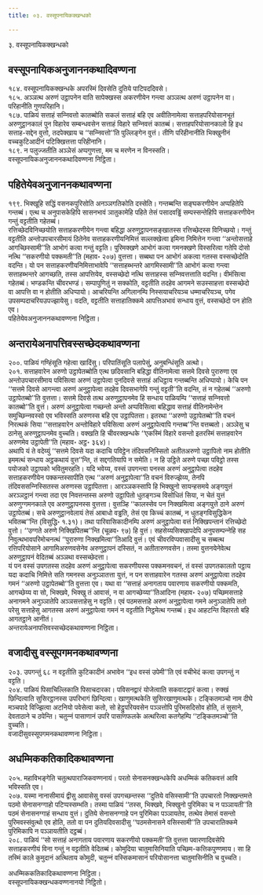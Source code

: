 ```yaml
---
title: ०३. वस्सूपनायिकक्खन्धको

---
```

३. वस्सूपनायिकक्खन्धको  


## वस्सूपनायिकअनुजाननकथादिवण्णना

१८४. वस्सूपनायिकक्खन्धके अपरस्मिं दिवसेति दुतिये पाटिपददिवसे।  
१८५. अञ्‍ञत्थ अरुणं उट्ठापनेन वाति सापेक्खस्स अकरणीयेन गन्त्वा अञ्‍ञत्थ अरुणं उट्ठापनेन वा। परिहानीति गुणपरिहानि।  
१८७. पाळियं सत्ताहं सन्‍निवत्तो कातब्बोति सकलं सत्ताहं बहि एव अवीतिनामेत्वा सत्ताहपरियोसानभूतं अरुणुट्ठानकालं पुन विहारेव सम्बन्धवसेन सत्ताहं विहारे सन्‍निवत्तं कातब्बं। सत्ताहपरियोसानकालो हि इध सत्ताह-सद्देन वुत्तो, तदपेक्खाय च ‘‘सन्‍निवत्तो’’ति पुल्‍लिङ्गेन वुत्तं। तीणि परिहीनानीति भिक्खुनीनं वच्‍चकुटिआदीनं पटिक्खित्तत्ता परिहीनानि।  
१८९. न पलुज्‍जतीति अञ्‍ञेसं अप्पगुणत्ता, मम च मरणेन न विनस्सति।  
वस्सूपनायिकअनुजाननकथादिवण्णना निट्ठिता।  


## पहितेयेवअनुजाननकथावण्णना

१९९. भिक्खूहि सद्धिं वसनकपुरिसोति अनञ्‍ञगतिकोति दस्सेति। गन्तब्बन्ति सङ्घकरणीयेन अप्पहितेपि गन्तब्बं। एत्थ च अनुपासकेहिपि सासनभावं ञातुकामेहि पहिते तेसं पसादवड्ढिं सम्पस्सन्तेहिपि सत्ताहकरणीयेन गन्तुं वट्टतीति गहेतब्बं।  
रत्तिच्छेदविनिच्छयोति सत्ताहकरणीयेन गन्त्वा बहिद्धा अरुणुट्ठापनसङ्खातस्स रत्तिच्छेदस्स विनिच्छयो। गन्तुं वट्टतीति अन्तोउपचारसीमायं ठितेनेव सत्ताहकरणीयनिमित्तं सल्‍लक्खेत्वा इमिना निमित्तेन गन्त्वा ‘‘अन्तोसत्ताहे आगच्छिस्सामी’’ति आभोगं कत्वा गन्तुं वट्टति। पुरिमक्खणे आभोगं कत्वा गमनक्खणे विस्सरित्वा गतेपि दोसो नत्थि ‘‘सकरणीयो पक्‍कमती’’ति (महाव॰ २०७) वुत्तत्ता। सब्बथा पन आभोगं अकत्वा गतस्स वस्सच्छेदोति वदन्ति। यो पन सत्ताहकरणीयनिमित्ताभावेपि ‘‘सत्ताहब्भन्तरे आगमिस्सामी’’ति आभोगं कत्वा गन्त्वा सत्ताहब्भन्तरे आगच्छति, तस्स आपत्तियेव, वस्सच्छेदो नत्थि सत्ताहस्स सन्‍निवत्तत्ताति वदन्ति। वीमंसित्वा गहेतब्बं। भण्डकन्ति चीवरभण्डं। सम्पापुणितुं न सक्‍कोति, वट्टतीति तदहेव आगमने सउस्साहत्ता वस्सच्छेदो वा आपत्ति वा न होतीति अधिप्पायो। आचरियन्ति अगिलानम्पि निस्सयाचरियञ्‍च धम्माचरियञ्‍च, पगेव उपसम्पदाचरियउपज्झायेसु। वदति, वट्टतीति सत्ताहातिक्‍कमे आपत्तिअभावं सन्धाय वुत्तं, वस्सच्छेदो पन होति एव।  
पहितेयेवअनुजाननकथावण्णना निट्ठिता।  


## अन्तरायेअनापत्तिवस्सच्छेदकथावण्णना

२००. पाळियं गण्हिंसूति गहेत्वा खादिंसु। परिपातिंसूति पलापेसुं, अनुबन्धिंसूति अत्थो।  
२०१. सत्ताहवारेन अरुणो उट्ठापेतब्बोति एत्थ छदिवसानि बहिद्धा वीतिनामेत्वा सत्तमे दिवसे पुरारुणा एव अन्तोउपचारसीमाय पविसित्वा अरुणं उट्ठापेत्वा पुनदिवसे सत्ताहं अधिट्ठाय गन्तब्बन्ति अधिप्पायो। केचि पन ‘‘सत्तमे दिवसे आगन्त्वा अरुणं अनुट्ठापेत्वा तदहेव दिवसभागेपि गन्तुं वट्टती’’ति वदन्ति, तं न गहेतब्बं ‘‘अरुणो उट्ठापेतब्बो’’ति वुत्तत्ता। सत्तमे दिवसे तत्थ अरुणुट्ठापनमेव हि सन्धाय पाळियम्पि ‘‘सत्ताहं सन्‍निवत्तो कातब्बो’’ति वुत्तं। अरुणं अनुट्ठापेत्वा गच्छन्तो अन्तो अप्पविसित्वा बहिद्धाव सत्ताहं वीतिनामेन्तेन समुच्छिन्‍नवस्सो एव भविस्सति अरुणस्स बहि एव उट्ठापितत्ता। इतरथा ‘‘अरुणो उट्ठापेतब्बो’’ति वचनं निरत्थकं सिया ‘‘सत्ताहवारेन अन्तोविहारे पविसित्वा अरुणं अनुट्ठापेत्वापि गन्तब्ब’’न्ति वत्तब्बतो। अञ्‍ञेसु च ठानेसु अरुणुट्ठापनमेव वुच्‍चति। वक्खति हि चीवरक्खन्धके ‘‘एकस्मिं विहारे वसन्तो इतरस्मिं सत्ताहवारेन अरुणमेव उट्ठापेती’’ति (महाव॰ अट्ठ॰ ३६४)।  
अथापि यं ते वदेय्युं ‘‘सत्तमे दिवसे यदा कदाचि पविट्ठेन तंदिवसनिस्सितो अतीतअरुणो उट्ठापितो नाम होतीति इममत्थं सन्धाय अट्ठकथायं वुत्त’’न्ति, तं सद्दगतियापि न समेति। न हि उट्ठिते अरुणे पच्छा पविट्ठो तस्स पयोजको उट्ठापको भवितुमरहति। यदि भवेय्य, वस्सं उपगन्त्वा पनस्स अरुणं अनुट्ठापेत्वा तदहेव सत्ताहकरणीयेन पक्‍कन्तस्सापीति एत्थ ‘‘अरुणं अनुट्ठापेत्वा’’ति वचनं विरुज्झेय्य, तेनपि तंदिवससन्‍निस्सितस्स अरुणस्स उट्ठापितत्ता। आरञ्‍ञकस्सापि हि भिक्खुनो सायन्हसमये अङ्गयुत्तं अरञ्‍ञट्ठानं गन्त्वा तदा एव निवत्तन्तस्स अरुणो उट्ठापितो धुतङ्गञ्‍च विसोधितं सिया, न चेतं युत्तं अरुणुग्गमनकाले एव अरुणुट्ठापनस्स वुत्तत्ता। वुत्तञ्हि ‘‘कालस्सेव पन निक्खमित्वा अङ्गयुत्ते ठाने अरुणं उट्ठापेतब्बं। सचे अरुणुट्ठानवेलायं तेसं आबाधो वड्ढति, तेसं एव किच्‍चं कातब्बं, न धुतङ्गविसुद्धिकेन भवितब्ब’’न्ति (विसुद्धि॰ १.३१)। तथा पारिवासिकादीनम्पि अरुणं अनुट्ठापेत्वा वत्तं निक्खिपन्तानं रत्तिच्छेदो वुत्तो। ‘‘उग्गते अरुणे निक्खिपितब्ब’’न्ति (चूळव॰ ९७) हि वुत्तं। सहसेय्यसिक्खापदेपि अनुपसम्पन्‍नेहि सह निवुत्थभावपरिमोचनत्थं ‘‘पुरारुणा निक्खमित्वा’’तिआदि वुत्तं। एवं चीवरविप्पवासादीसु च सब्बत्थ रत्तिपरियोसाने आगामिअरुणवसेनेव अरुणुट्ठापनं दस्सितं, न अतीतारुणवसेन। तस्मा वुत्तनयेनेवेत्थ अरुणुट्ठापनं वेदितब्बं अञ्‍ञथा वस्सच्छेदत्ता।  
यं पन वस्सं उपगतस्स तदहेव अरुणं अनुट्ठापेत्वा सकरणीयस्स पक्‍कमनवचनं, तं वस्सं उपगतकालतो पट्ठाय यदा कदाचि निमित्ते सति गमनस्स अनुञ्‍ञातत्ता युत्तं, न पन सत्ताहवारेन गतस्स अरुणं अनुट्ठापेत्वा तदहेव गमनं ‘‘अरुणो उट्ठापेतब्बो’’ति वुत्तत्ता एव। यथा वा ‘‘सत्ताहं अनागताय पवारणाय सकरणीयो पक्‍कमति, आगच्छेय्य वा सो, भिक्खवे, भिक्खु तं आवासं, न वा आगच्छेय्या’’तिआदिना (महाव॰ २०७) पच्छिमसत्ताहे अनागमने अनुञ्‍ञातेपि अञ्‍ञसत्ताहेसु न वट्टति। एवं पठमसत्ताहे अरुणं अनुट्ठापेत्वा गमने अनुञ्‍ञातेपि ततो परेसु सत्ताहेसु आगतस्स अरुणं अनुट्ठापेत्वा गमनं न वट्टतीति निट्ठमेत्थ गन्तब्बं। इध आहटन्ति विहारतो बहि आगतट्ठाने आनीतं।  
अन्तरायेअनापत्तिवस्सच्छेदकथावण्णना निट्ठिता।  


## वजादीसु वस्सूपगमनकथावण्णना

२०३. उपगन्तुं ६८ न वट्टतीति कुटिकादीनं अभावेन ‘‘इध वस्सं उपेमी’’ति एवं वचीभेदं कत्वा उपगन्तुं न वट्टति।  
२०४. पाळियं पिसाचिल्‍लिकाति पिसाचदारका। पविसनद्वारं योजेत्वाति सकवाटद्वारं कत्वा। रुक्खं छिन्दित्वाति सुसिरट्ठानस्स उपरिभागं छिन्दित्वा। खाणुमत्थकेति सुसिरखाणुमत्थके। टङ्कितमञ्‍चो नाम दीघे मञ्‍चपादे विज्झित्वा अटनियो पवेसेत्वा कतो, सो हेट्ठुपरियवसेन पञ्‍ञत्तोपि पुरिमसदिसोव होति, तं सुसाने, देवताठाने च ठपेन्ति। चतुन्‍नं पासाणानं उपरि पासाणफलके अत्थरित्वा कतगेहम्पि ‘‘टङ्कितमञ्‍चो’’ति वुच्‍चति।  
वजादीसुवस्सूपगमनकथावण्णना निट्ठिता।  


## अधम्मिककतिकादिकथावण्णना

२०५. महाविभङ्गेति चतुत्थपाराजिकवण्णनायं। परतो सेनासनक्खन्धकेपि अधम्मिकं कतिकवत्तं आवि भविस्सति एव।  
२०७. यस्मा नानासीमायं द्वीसु आवासेसु वस्सं उपगच्छन्तस्स ‘‘दुतिये वसिस्सामी’’ति उपचारतो निक्खन्तमत्ते पठमो सेनासनग्गाहो पटिप्पस्सम्भति। तस्मा पाळियं ‘‘तस्स, भिक्खवे, भिक्खुनो पुरिमिका च न पञ्‍ञायती’’ति पठमं सेनासनग्गाहं सन्धाय वुत्तं। दुतिये सेनासनग्गाहे पन पुरिमिका पञ्‍ञायतेव, तत्थेव तेमासं वसन्तो पुरिमवस्संवुत्थो एव होति, ततो वा पन दुतियदिवसादीसु ‘‘पठमसेनासने वसिस्सामी’’ति उपचारातिक्‍कमे पुरिमिकापि न पञ्‍ञायतीति दट्ठब्बं।  
२०८. पाळियं ‘‘सो सत्ताहं अनागताय पवारणाय सकरणीयो पक्‍कमती’’ति वुत्तत्ता पवारणादिवसेपि सत्ताहकरणीयं विना गन्तुं न वट्टतीति वेदितब्बं। कोमुदिया चातुमासिनियाति पच्छिम-कत्तिकपुण्णमाय। सा हि तस्मिं काले कुमुदानं अत्थिताय कोमुदी, चतुन्‍नं वस्सिकमासानं परियोसानत्ता चातुमासिनीति च वुच्‍चति।  
  
अधम्मिककतिकादिकथावण्णना निट्ठिता।  
वस्सूपनायिकक्खन्धकवण्णनानयो निट्ठितो।  